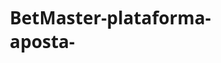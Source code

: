 # BetMaster-plataforma-aposta-
<!DOCTYPE html>
<html lang="pt-BR">
<head>
    <meta charset="UTF-8">
    <meta name="viewport" content="width=device-width, initial-scale=1.0">
    <title>BetMaster - Plataforma de Apostas</title>
    <style>
        * {
            margin: 0;
            padding: 0;
            box-sizing: border-box;
            font-family: 'Segoe UI', Tahoma, Geneva, Verdana, sans-serif;
        }
        
        body {
            background-color: #f5f5f5;
            color: #333;
        }
        
        header {
            background: linear-gradient(to right, #1a3c6e, #2c5999);
            color: white;
            padding: 15px 5%;
            display: flex;
            justify-content: space-between;
            align-items: center;
            box-shadow: 0 2px 10px rgba(0, 0, 0, 0.2);
        }
        
        .logo {
            font-size: 24px;
            font-weight: bold;
        }
        
        .logo span {
            color: #ffcc00;
        }
        
        nav ul {
            display: flex;
            list-style: none;
        }
        
        nav ul li {
            margin-left: 20px;
        }
        
        nav ul li a {
            color: white;
            text-decoration: none;
            font-weight: 500;
            transition: color 0.3s;
        }
        
        nav ul li a:hover {
            color: #ffcc00;
        }
        
        .user-actions {
            display: flex;
            align-items: center;
        }
        
        .btn {
            padding: 8px 15px;
            border-radius: 4px;
            border: none;
            cursor: pointer;
            font-weight: bold;
            margin-left: 10px;
            transition: all 0.3s;
        }
        
        .btn-login {
            background-color: transparent;
            border: 1px solid white;
            color: white;
        }
        
        .btn-login:hover {
            background-color: white;
            color: #1a3c6e;
        }
        
        .btn-register {
            background-color: #ffcc00;
            color: #1a3c6e;
        }
        
        .btn-register:hover {
            background-color: #e6b800;
        }
        
        .container {
            max-width: 1200px;
            margin: 0 auto;
            padding: 20px;
        }
        
        .hero {
            background: url('https://images.unsplash.com/photo-1531415074968-036ba1b575da?ixlib=rb-1.2.1&auto=format&fit=crop&w=1350&q=80') center/cover no-repeat;
            height: 400px;
            border-radius: 10px;
            display: flex;
            align-items: center;
            padding: 0 40px;
            margin-bottom: 30px;
            position: relative;
        }
        
        .hero::before {
            content: '';
            position: absolute;
            top: 0;
            left: 0;
            width: 100%;
            height: 100%;
            background: rgba(0, 0, 0, 0.5);
            border-radius: 10px;
        }
        
        .hero-content {
            position: relative;
            color: white;
            max-width: 500px;
        }
        
        .hero-content h1 {
            font-size: 36px;
            margin-bottom: 15px;
        }
        
        .hero-content p {
            font-size: 18px;
            margin-bottom: 20px;
        }
        
        .btn-hero {
            background-color: #ffcc00;
            color: #1a3c6e;
            padding: 12px 25px;
            font-size: 16px;
            border-radius: 4px;
            border: none;
            cursor: pointer;
            font-weight: bold;
        }
        
        .sports-section {
            margin-bottom: 30px;
        }
        
        .section-title {
            font-size: 24px;
            margin-bottom: 20px;
            color: #1a3c6e;
            border-bottom: 2px solid #ffcc00;
            padding-bottom: 5px;
            display: inline-block;
        }
        
        .sports-grid {
            display: grid;
            grid-template-columns: repeat(auto-fill, minmax(250px, 1fr));
            gap: 20px;
        }
        
        .sport-card {
            background-color: white;
            border-radius: 8px;
            overflow: hidden;
            box-shadow: 0 3px 10px rgba(0, 0, 0, 0.1);
            transition: transform 0.3s;
        }
        
        .sport-card:hover {
            transform: translateY(-5px);
        }
        
        .sport-card img {
            width: 100%;
            height: 150px;
            object-fit: cover;
        }
        
        .sport-info {
            padding: 15px;
        }
        
        .sport-info h3 {
            margin-bottom: 10px;
            color: #1a3c6e;
        }
        
        .sport-info p {
            color: #666;
            margin-bottom: 15px;
            font-size: 14px;
        }
        
        .btn-bet {
            background-color: #1a3c6e;
            color: white;
            padding: 8px 15px;
            border: none;
            border-radius: 4px;
            cursor: pointer;
            width: 100%;
            font-weight: bold;
        }
        
        .btn-bet:hover {
            background-color: #2c5999;
        }
        
        footer {
            background-color: #1a3c6e;
            color: white;
            padding: 30px 0;
            margin-top: 50px;
        }
        
        .footer-content {
            max-width: 1200px;
            margin: 0 auto;
            display: grid;
            grid-template-columns: repeat(auto-fit, minmax(250px, 1fr));
            gap: 30px;
            padding: 0 20px;
        }
        
        .footer-section h3 {
            margin-bottom: 15px;
            color: #ffcc00;
        }
        
        .footer-section p, .footer-section a {
            color: #ccc;
            margin-bottom: 10px;
            display: block;
            text-decoration: none;
        }
        
        .footer-section a:hover {
            color: white;
        }
        
        .copyright {
            text-align: center;
            padding-top: 20px;
            margin-top: 20px;
            border-top: 1px solid #2c5999;
            color: #ccc;
        }
        
        @media (max-width: 768px) {
            nav {
                display: none;
            }
            
            .hero {
                height: 300px;
            }
            
            .hero-content h1 {
                font-size: 28px;
            }
        }
        
        .responsible-gaming {
            background-color: #f8f8f8;
            padding: 20px;
            border-radius: 8px;
            margin: 30px 0;
            text-align: center;
            border-left: 4px solid #ffcc00;
        }
    </style>
</head>
<body>
    <header>
        <div class="logo">Bet<span>Master</span></div>
        <nav>
            <ul>
                <li><a href="#">Esportes</a></li>
                <li><a href="#">Cassino</a></li>
                <li><a href="#">Promoções</a></li>
                <li><a href="#">Suporte</a></li>
            </ul>
        </nav>
        <div class="user-actions">
            <button class="btn btn-login">Entrar</button>
            <button class="btn btn-register">Registrar</button>
        </div>
    </header>

    <div class="container">
        <div class="hero">
            <div class="hero-content">
                <h1>As Melhores Odds do Mercado</h1>
                <p>Aposta segura, pagamento rápido e diversas opções de esportes. Cadastre-se e ganhe um bônus de boas-vindas!</p>
                <button class="btn-hero">Aposte Agora</button>
            </div>
        </div>

        <div class="responsible-gaming">
            <h3>Jogue com Responsabilidade</h3>
            <p>Apostas devem ser feitas por maiores de 18 anos. Estabeleça limites e jogue de forma consciente.</p>
        </div>

        <div class="sports-section">
            <h2 class="section-title">Esportes em Destaque</h2>
            <div class="sports-grid">
                <div class="sport-card">
                    <img src="https://images.unsplash.com/photo-1571019613454-1cb2f99b2d8b?ixlib=rb-1.2.1&auto=format&fit=crop&w=1350&q=80" alt="Futebol">
                    <div class="sport-info">
                        <h3>Futebol</h3>
                        <p>Campeonatos nacionais e internacionais com odds competitivas.</p>
                        <button class="btn-bet">Apostar Agora</button>
                    </div>
                </div>
                
                <div class="sport-card">
                    <img src="https://images.unsplash.com/photo-1546519638-68e109498ffc?ixlib=rb-1.2.1&auto=format&fit=crop&w=1350&q=80" alt="Basquete">
                    <div class="sport-info">
                        <h3>Basquete</h3>
                        <p>NBA, EuroLeague e outros torneios com diversas opções de apostas.</p>
                        <button class="btn-bet">Apostar Agora</button>
                    </div>
                </div>
                
                <div class="sport-card">
                    <img src="https://images.unsplash.com/photo-1461896836934-ffe607ba8211?ixlib=rb-1.2.1&auto=format&fit=crop&w=1350&q=80" alt="Tênis">
                    <div class="sport-info">
                        <h3>Tênis</h3>
                        <p>Grand Slams, ATP e WTA com odds ao vivo e pré-jogo.</p>
                        <button class="btn-bet">Apostar Agora</button>
                    </div>
                </div>
                
                <div class="sport-card">
                    <img src="https://images.unsplash.com/photo-1552667466-07770ae110d0?ixlib=rb-1.2.1&auto=format&fit=crop&w=1350&q=80" alt="Futebol Americano">
                    <div class="sport-info">
                        <h3>Futebol Americano</h3>
                        <p>NFL e ligas universitárias com diversas opções de apostas.</p>
                        <button class="btn-bet">Apostar Agora</button>
                    </div>
                </div>
            </div>
        </div>
    </div>

    <footer>
        <div class="footer-content">
            <div class="footer-section">
                <h3>BetMaster</h3>
                <p>A melhor plataforma de apostas online com odds competitivas e variedade de esportes.</p>
            </div>
            
            <div class="footer-section">
                <h3>Links Rápidos</h3>
                <a href="#">Esportes</a>
                <a href="#">Cassino</a>
                <a href="#">Promoções</a>
                <a href="#">Suporte</a>
            </div>
            
            <div class="footer-section">
                <h3>Suporte</h3>
                <a href="#">FAQ</a>
                <a href="#">Regras</a>
                <a href="#">Jogo Responsável</a>
                <a href="#">Contato</a>
            </div>
            
            <div class="footer-section">
                <h3>Legal</h3>
                <a href="#">Termos de Uso</a>
                <a href="#">Política de Privacidade</a>
                <a href="#">Licenças</a>
            </div>
        </div>
        
        <div class="copyright">
            <p>&copy; 2023 BetMaster - Todas as apostas envolvem risco. Aposte com responsabilidade.</p>
        </div>
    </footer>
</body>
</html>

